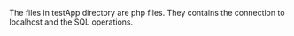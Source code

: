 The files in testApp directory are php files. They contains the connection to localhost and the SQL operations.

